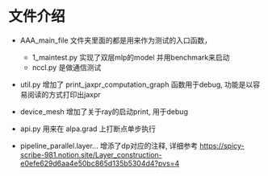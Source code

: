 # 文件介绍

+ AAA_main_file 文件夹里面的都是用来作为测试的入口函数， 
    + 1_maintest.py 实现了双层mlp的model 并用benchmark来启动
    + nccl.py 是做通信测试


+ util.py 增加了 print_jaxpr_computation_graph 函数用于debug, 功能是以容易阅读的方式打印出jaxpr
+ device_mesh 增加了关于ray的启动print, 用于debug
+ api.py 用来在 alpa.grad 上打断点单步执行
+ pipeline_parallel.layer... 增添了dp对应的注释, 详细参考 https://spicy-scribe-981.notion.site/Layer_construction-e0efe629d6aa4e50bc865d135b5304d4?pvs=4